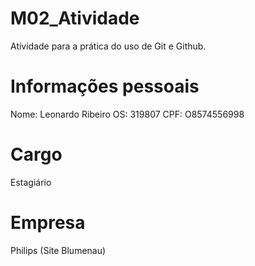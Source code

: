 # M02_Atividade
Atividade para a prática do uso de Git e Github.

# Informações pessoais
Nome: Leonardo Ribeiro
OS: 319807
CPF: O8574556998

# Cargo
Estagiário

# Empresa
Philips (Site Blumenau)